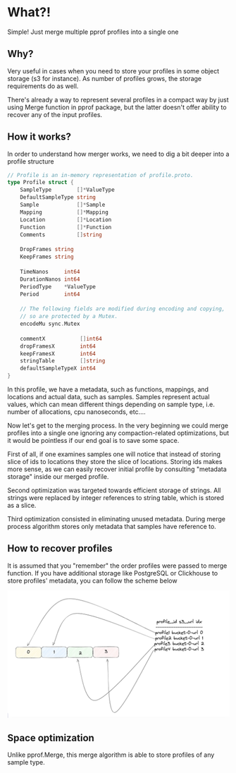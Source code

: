 # What?!

Simple! Just merge multiple pprof profiles into a single one 

## Why?

Very useful in cases when you need to store your profiles in some object storage (s3 for instance). 
As number of profiles grows, the storage requirements do as well. 

There's already a way to represent several profiles in a compact way by just using
Merge function in pprof package, but the latter doesn't offer ability to recover any of the 
input profiles. 

## How it works?

In order to understand how merger works, we need to dig a bit deeper into a profile structure

```go
// Profile is an in-memory representation of profile.proto.
type Profile struct {
	SampleType        []*ValueType
	DefaultSampleType string
	Sample            []*Sample
	Mapping           []*Mapping
	Location          []*Location
	Function          []*Function
	Comments          []string

	DropFrames string
	KeepFrames string

	TimeNanos     int64
	DurationNanos int64
	PeriodType    *ValueType
	Period        int64

	// The following fields are modified during encoding and copying,
	// so are protected by a Mutex.
	encodeMu sync.Mutex

	commentX           []int64
	dropFramesX        int64
	keepFramesX        int64
	stringTable        []string
	defaultSampleTypeX int64
}
```

In this profile, we have a metadata, such as functions, mappings, and locations and 
actual data, such as samples. Samples represent actual values, which can mean different things depending on 
sample type, i.e. number of allocations, cpu nanoseconds, etc....

Now let's get to the merging process. In the very beginning we could merge profiles into a single one 
ignoring any compaction-related optimizations, but it would be pointless if our end goal is to save some space. 

First of all, if one examines samples one will notice that instead of storing slice of ids to locations they store the slice of locations. 
Storing ids makes more sense, as we can easily recover initial profile by consulting "metadata storage" inside our merged profile. 

Second optimization was targeted towards efficient storage of strings. All strings were replaced by integer references to string table, which 
is stored as a slice. 

Third optimization consisted in eliminating unused metadata. During merge process algorithm stores only metadata that samples have reference to.

## How to recover profiles

It is assumed that you "remember" the order profiles were passed to merge function. 
If you have additional storage like PostgreSQL or Clickhouse to store profiles' metadata, you can follow the scheme below

![scheme](./assets/merge_prof_ref.png)
## Space optimization
Unlike pprof.Merge, this merge algorithm is able to store profiles of any sample type.


